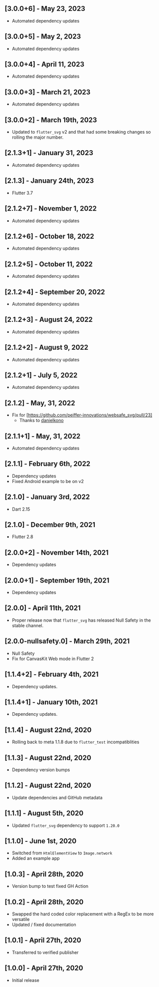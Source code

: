 ## [3.0.0+6] - May 23, 2023

* Automated dependency updates


## [3.0.0+5] - May 2, 2023

* Automated dependency updates


## [3.0.0+4] - April 11, 2023

* Automated dependency updates


## [3.0.0+3] - March 21, 2023

* Automated dependency updates


## [3.0.0+2] - March 19th, 2023

* Updated to `flutter_svg` v2 and that had some breaking changes so rolling the major number.


## [2.1.3+1] - January 31, 2023

* Automated dependency updates


## [2.1.3] - January 24th, 2023

* Flutter 3.7


## [2.1.2+7] - November 1, 2022

* Automated dependency updates


## [2.1.2+6] - October 18, 2022

* Automated dependency updates


## [2.1.2+5] - October 11, 2022

* Automated dependency updates


## [2.1.2+4] - September 20, 2022

* Automated dependency updates


## [2.1.2+3] - August 24, 2022

* Automated dependency updates


## [2.1.2+2] - August 9, 2022

* Automated dependency updates


## [2.1.2+1] - July 5, 2022

* Automated dependency updates


## [2.1.2] - May, 31, 2022

* Fix for [https://github.com/peiffer-innovations/websafe_svg/pull/23]
    * Thanks to [danielkono](https://github.com/danielkono)


## [2.1.1+1] - May, 31, 2022

* Automated dependency updates


## [2.1.1] - February 6th, 2022

* Dependency updates
* Fixed Android example to be on v2


## [2.1.0] - January 3rd, 2022

* Dart 2.15


## [2.1.0] - December 9th, 2021

* Flutter 2.8


## [2.0.0+2] - November 14th, 2021

* Dependency updates


## [2.0.0+1] - September 19th, 2021

* Dependency updates


## [2.0.0] - April 11th, 2021

* Proper release now that `flutter_svg` has released Null Safety in the stable channel.


## [2.0.0-nullsafety.0] - March 29th, 2021

* Null Safety
* Fix for CanvasKit Web mode in Flutter 2


## [1.1.4+2] - February 4th, 2021

* Dependency updates.


## [1.1.4+1] - January 10th, 2021

* Dependency updates.


## [1.1.4] - August 22nd, 2020

* Rolling back to meta 1.1.8 due to `flutter_test` incompatiblities


## [1.1.3] - August 22nd, 2020

* Dependency version bumps


## [1.1.2] - August 22nd, 2020

* Update dependencies and GitHub metadata


## [1.1.1] - August 5th, 2020

* Updated `flutter_svg` dependency to support `1.20.0`


## [1.1.0] - June 1st, 2020

* Switched from `HtmlElementView` to `Image.network`
* Added an example app


## [1.0.3] - April 28th, 2020

* Version bump to test fixed GH Action


## [1.0.2] - April 28th, 2020

* Swapped the hard coded color replacement with a RegEx to be more versatile
* Updated / fixed documentation


## [1.0.1] - April 27th, 2020

* Transferred to verified publisher


## [1.0.0] - April 27th, 2020

* Initial release














